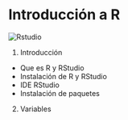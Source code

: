 # Introducción a R

![Rstudio](./Sesión%201/img/RStudio.png)

1. Introducción
  - Que es R y RStudio
  - Instalación de R y RStudio
  - IDE RStudio
  - Instalación de paquetes
  
2. Variables